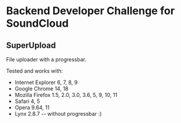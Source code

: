 # Backend Developer Challenge for SoundCloud

## SuperUpload

File uploader with a progressbar.

Tested and works with:

 - Internet Explorer 6, 7, 8, 9
 - Google Chrome 14, 18
 - Mozilla Firefox 1.5, 2.0, 3.0, 3.6, 5, 9, 10, 11
 - Safari 4, 5
 - Opera 9.64, 11
 - Lynx 2.8.7 -- without progressbar :)

